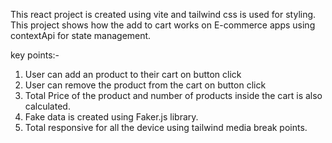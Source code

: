 This react project is created using vite and tailwind css is used for styling. This project shows how the add to cart works on E-commerce apps using contextApi for state management.

key points:-
1. User can add an product to their cart on button click
2. User can remove the product from the cart on button click
3. Total Price of the product and number of products inside the cart is also calculated.
4. Fake data is created using Faker.js library.
5. Total responsive for all the device using tailwind media break points.
